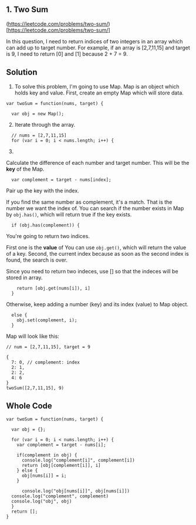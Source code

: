 ## 1. Two Sum

(https://leetcode.com/problems/two-sum/)[https://leetcode.com/problems/two-sum/]

In this question, I need to return indices of two integers in an array which can add up to target number. For example, if an array is [2,7,11,15] and target is 9, I need to return [0] and [1] because 2 + 7 = 9.

## Solution

1. To solve this problem, I'm going to use Map. Map is an object which holds key and value. First, create an empty Map which will store data.

```
var twoSum = function(nums, target) {

  var obj = new Map();

```

2. Iterate through the array.

```
  // nums = [2,7,11,15]
  for (var i = 0; i < nums.length; i++) {
```

3.

Calculate the difference of each number and target number. This will be the **key** of the Map.

```
  var complement = target - nums[index];
```

Pair up the key with the index.

If you find the same number as complement, it's a match. That is the number we want the index of. You can search if the number exists in Map by `obj.has()`, which will return true if the key exists.

```
  if (obj.has(complement)) {
```

You're going to return two indices.

First one is the **value** of You can use `obj.get()`, which will return the value of a key.
Second, the current index because as soon as the second index is found, the search is over.

Since you need to return two indeces, use [] so that the indeces will be stored in array.

```
    return [obj.get(nums[i]), i]
  }
```

Otherwise, keep adding a number (key) and its index (value) to Map object.

```
  else {
    obj.set(complement, i);
  }
```

Map will look like this:

```
// num = [2,7,11,15], target = 9

{
  7: 0, // complement: index
  2: 1,
  2: 2,
  4: 6
}
twoSum([2,7,11,15], 9)
```

## Whole Code

```
var twoSum = function(nums, target) {

  var obj = {};

  for (var i = 0; i < nums.length; i++) {
    var complement = target - nums[i];

    if(complement in obj) {
      console.log("complement[i]", complement[i])
      return [obj[complement[i]], i]
    } else {
      obj[nums[i]] = i;
    }

      console.log("obj[nums[i]]", obj[nums[i]])
  console.log("complement", complement)
  console.log("obj", obj)
  }
  return [];
}
```
